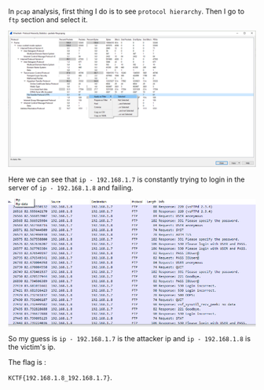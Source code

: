 In `pcap` analysis, first thing I do is to see `protocol hierarchy`. Then I go to `ftp` section and select it.


![](Images/Pasted%20image%2020240122190515.png)

Here we can see that `ip - 192.168.1.7` is constantly trying to login in the server of `ip - 192.168.1.8` and failing.


![](Images/Pasted%20image%2020240122190807.png)

So my guess is  `ip - 192.168.1.7` is the attacker ip and `ip - 192.168.1.8` is the victim's ip.

The flag is :

`KCTF{192.168.1.8_192.168.1.7}`.





